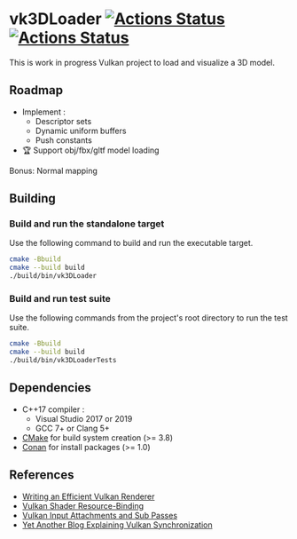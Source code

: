 # vk3DLoader [![Actions Status](https://github.com/florianvazelle/vk3DLoader/workflows/Windows/badge.svg)](https://github.com/florianvazelle/vk3DLoader/actions) [![Actions Status](https://github.com/florianvazelle/vk3DLoader/workflows/Ubuntu/badge.svg)](https://github.com/florianvazelle/vk3DLoader/actions)

This is work in progress Vulkan project to load and visualize a 3D model.

## Roadmap

- Implement :
  - Descriptor sets
  - Dynamic uniform buffers
  - Push constants
- 🏆 Support obj/fbx/gltf model loading

Bonus: Normal mapping

## Building

### Build and run the standalone target

Use the following command to build and run the executable target.

```bash
cmake -Bbuild
cmake --build build
./build/bin/vk3DLoader
```

### Build and run test suite

Use the following commands from the project's root directory to run the test suite.

```bash
cmake -Bbuild
cmake --build build
./build/bin/vk3DLoaderTests
```

## Dependencies

- C++17 compiler :
    - Visual Studio 2017 or 2019
    - GCC 7+ or Clang 5+
- [CMake](https://cmake.org/) for build system creation (>= 3.8)
- [Conan](https://conan.io/) for install packages (>= 1.0)

## References

- [Writing an Efficient Vulkan Renderer](https://zeux.io/2020/02/27/writing-an-efficient-vulkan-renderer/)
- [Vulkan Shader Resource-Binding](https://developer.nvidia.com/vulkan-shader-resource-binding)
- [Vulkan Input Attachments and Sub Passes](https://www.saschawillems.de/blog/2018/07/19/vulkan-input-attachments-and-sub-passes/)
- [Yet Another Blog Explaining Vulkan Synchronization](https://themaister.net/blog/2019/08/14/yet-another-blog-explaining-vulkan-synchronization/)